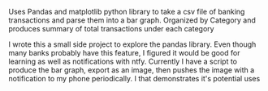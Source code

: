 Uses Pandas and matplotlib python library to take a csv file of banking transactions and parse them into a bar graph. Organized by Category and produces summary of total transactions under each category

I wrote this a small side project to explore the pandas library. Even though many banks probably have this feature, I figured it would be good for learning as well as notifications with ntfy. Currently I have a script to produce the bar graph, export as an image, then pushes the image with a notification to my phone periodically. I that demonstrates it's potential uses
